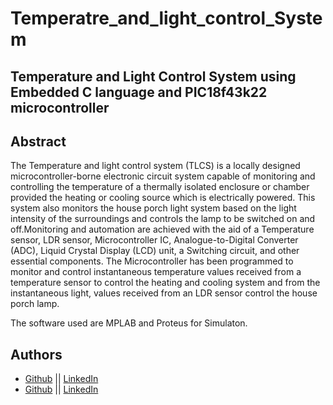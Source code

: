 # Temperatre_and_light_control_System
## Temperature and Light Control System using Embedded C language and PIC18f43k22 microcontroller

## Abstract
The Temperature and light control system (TLCS) is a locally designed microcontroller-borne electronic circuit system capable of monitoring and controlling the temperature of a thermally isolated enclosure or chamber provided the heating or cooling source which is electrically powered. This system also monitors the house porch light system based on the light intensity of the surroundings and controls the lamp to be switched on and off.Monitoring and automation are achieved with the aid of a Temperature sensor, LDR sensor, Microcontroller IC, Analogue-to-Digital Converter (ADC), Liquid Crystal Display (LCD) unit, a Switching circuit, and other essential components. The Microcontroller has been programmed to monitor and control instantaneous temperature values received from a temperature sensor to control the heating and cooling system and from the instantaneous light, values received from an LDR sensor control the house porch lamp.

The software used are MPLAB and Proteus for Simulaton.


## Authors
* [Github](https://github.com/wubeZ) || [LinkedIn](www.linkedin.com/in/wubshet-zeleke-1a6aa71a8)
* [Github](https://github.com/tesfaymebre) || [LinkedIn](www.linkedin.com/in/tesfamichael-asfaw)
